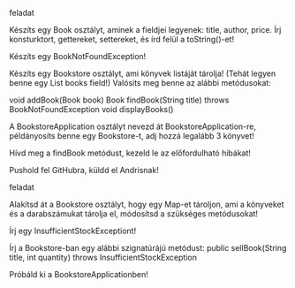 feladat

Készíts egy Book osztályt, aminek a fieldjei legyenek: title, author, price.
Írj konsturktort, gettereket, settereket, és írd felül a toString()-et!

Készíts egy BookNotFoundException!

Készíts egy Bookstore osztályt, ami könyvek listáját tárolja!
(Tehát legyen benne egy List<Book> books field!)
Valósíts meg benne az alábbi metódusokat:

void addBook(Book book)
Book findBook(String title) throws BookNotFoundException
void displayBooks()

A BookstoreApplication osztályt nevezd át BookstoreApplication-re, példányosíts benne egy Bookstore-t, adj hozzá legalább 3 könyvet!

Hívd meg a findBook metódust, kezeld le az előfordulható hibákat!


Pushold fel GitHubra, küldd el Andrisnak!

feladat

Alakítsd át a Bookstore osztályt, hogy egy Map-et tároljon, ami a könyveket és a darabszámukat tárolja el, módosítsd a szükséges metódusokat!

Írj egy InsufficientStockExceptiont!

Írj a Bookstore-ban egy alábbi szignatúrájú metódust:
public sellBook(String title, int quantity) throws InsufficientStockException

Próbáld ki a BookstoreApplicationben!
